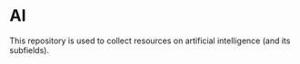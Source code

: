 # AI

This repository is used to collect resources on artificial intelligence (and its subfields).   
